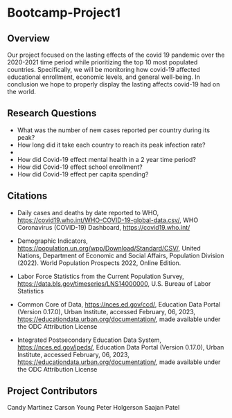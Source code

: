 # Bootcamp-Project1

## Overview

Our project focused on the lasting effects of the covid 19 pandemic over the 2020-2021 time
period while prioritizing the top 10 most populated countries. Specifically, we will be monitoring how
covid-19 affected educational enrollment, economic levels, and general well-being. In
conclusion we hope to properly display the lasting affects covid-19 had on the world.

## Research Questions

* What was the number of new cases reported per country during its peak?
* How long did it take each country to reach its peak infection rate?
* 
* How did Covid-19 effect mental health in a 2 year time period?
* How did Covid-19 effect school enrollment?
* How did Covid-19 effect per capita spending?

## Citations

* Daily cases and deaths by date reported to WHO, https://covid19.who.int/WHO-COVID-19-global-data.csv/, WHO Coronavirus (COVID-19) Dashboard, https://covid19.who.int/

* Demographic Indicators, https://population.un.org/wpp/Download/Standard/CSV/, United Nations, Department of Economic and Social Affairs, Population Division (2022). World Population Prospects 2022, Online Edition.

* Labor Force Statistics from the Current Population Survey, https://data.bls.gov/timeseries/LNS14000000, U.S. Bureau of Labor Statistics

* Common Core of Data, https://nces.ed.gov/ccd/, Education Data Portal (Version 0.17.0), Urban Institute, accessed February, 06, 2023, https://educationdata.urban.org/documentation/, made available under the ODC Attribution License

* Integrated Postsecondary Education Data System, https://nces.ed.gov/ipeds/, Education Data Portal (Version 0.17.0), Urban Institute, accessed February, 06, 2023, https://educationdata.urban.org/documentation/, made available under the ODC Attribution License

## Project Contributors

Candy Martinez
Carson Young
Peter Holgerson
Saajan Patel